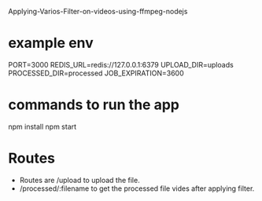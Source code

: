 Applying-Varios-Filter-on-videos-using-ffmpeg-nodejs

# example env

PORT=3000
REDIS_URL=redis://127.0.0.1:6379
UPLOAD_DIR=uploads
PROCESSED_DIR=processed
JOB_EXPIRATION=3600

# commands to run the app
npm install
npm start


# Routes
- Routes are /upload to upload the file.
- /processed/:filename to get the processed file vides after applying filter.
